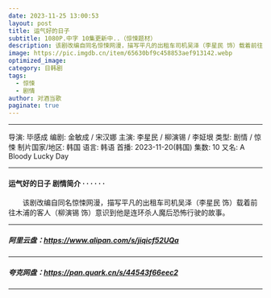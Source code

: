 ```yaml
---
date: 2023-11-25 13:00:53
layout: post
title: 运气好的日子
subtitle: 1080P.中字 10集更新中..（惊悚题材）
description: 该剧改编自同名惊悚网漫，描写平凡的出租车司机吴泽（李星民 饰）载着前往木浦的客人（柳演锡 饰）意识到他是连环杀人魔后恐怖行驶的故事...
image: https://pic.imgdb.cn/item/65630bf9c458853aef913142.webp
optimized_image: 
category: 日韩剧
tags:
  - 惊悚
  - 剧情
author: 对酒当歌
paginate: true
---
```

---

导演: 毕感成
编剧: 金敏成 / 宋汉娜
主演: 李星民 / 柳演锡 / 李姃垠
类型: 剧情 / 惊悚
制片国家/地区: 韩国
语言: 韩语
首播: 2023-11-20(韩国)
集数: 10
又名: A Bloody Lucky Day

---

#### 运气好的日子 剧情简介 · · · · · ·

　　该剧改编自同名惊悚网漫，描写平凡的出租车司机吴泽（李星民 饰）载着前往木浦的客人（柳演锡 饰）意识到他是连环杀人魔后恐怖行驶的故事。

---

##### 阿里云盘：<https://www.alipan.com/s/jiqicf52UQa>

---

##### 夸克网盘：<https://pan.quark.cn/s/44543f66eec2>

---

